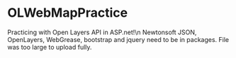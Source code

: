 # OLWebMapPractice
Practicing with Open Layers API in ASP.net!\n
Newtonsoft JSON, OpenLayers, WebGrease, bootstrap and jquery need to be in packages. File was too large to upload fully.
